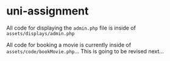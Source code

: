 # uni-assignment

All code for displaying the `admin.php` file is inside of `assets/displays/admin.php`

All code for booking a movie is currently inside of `assets/code/bookMovie.php`... This is going to be revised next...
